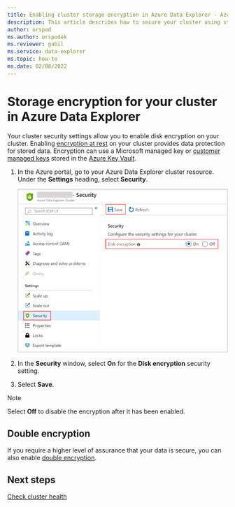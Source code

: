 ```yaml
---
title: Enabling cluster storage encryption in Azure Data Explorer - Azure portal
description: This article describes how to secure your cluster using storage encryption in Azure Data Explorer within the Azure portal.
author: orspod
ms.author: orspodek
ms.reviewer: gabil
ms.service: data-explorer
ms.topic: how-to
ms.date: 02/08/2022
---
```


# Storage encryption for your cluster in Azure Data Explorer
  
Your cluster security settings allow you to enable disk encryption on your cluster. Enabling [encryption at rest](/azure/security/fundamentals/encryption-atrest) on your cluster provides data protection for stored data. Encryption can use a Microsoft managed key or [customer managed keys](/azure/key-vault/general/basic-concepts.md) stored in the [Azure Key Vault](/azure/key-vault/). 

1. In the Azure portal, go to your Azure Data Explorer cluster resource. Under the **Settings** heading, select **Security**. 

    ![Turn on encryption at rest.](media/manage-cluster-security/security-encryption-at-rest.png)

1. In the **Security** window, select **On** for the **Disk encryption** security setting. 

1. Select **Save**.
 
> [!NOTE]
> Select **Off** to disable the encryption after it has been enabled.

## Double encryption

If you require a higher level of assurance that your data is secure, you can also enable [double encryption](double-encryption.md).

## Next steps

[Check cluster health](check-cluster-health.md)
